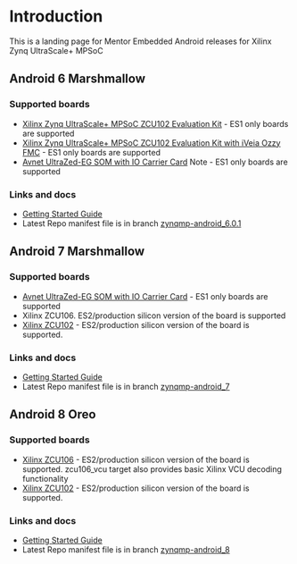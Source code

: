 # Introduction 
This is a landing page for Mentor Embedded Android releases for Xilinx Zynq UltraScale+ MPSoC

## Android 6 Marshmallow
### Supported boards
* [Xilinx Zynq UltraScale+ MPSoC ZCU102 Evaluation Kit][zcu102] - ES1 only boards are supported
* [Xilinx Zynq UltraScale+ MPSoC ZCU102 Evaluation Kit with iVeia Ozzy FMC][iveia_ozzy] - ES1 only boards are supported
* [Avnet UltraZed-EG SOM with IO Carrier Card][ultrazed_iocc] Note - ES1 only boards are supported

### Links and docs
* [Getting Started Guide][getting-started-android6]
* Latest Repo manifest file is in branch [zynqmp-android_6.0.1][manifest-android6]

## Android 7 Marshmallow
### Supported boards
* [Avnet UltraZed-EG SOM with IO Carrier Card][ultrazed_iocc] - ES1 only boards are supported
* Xilinx ZCU106. ES2/production silicon version of the board is supported
* [Xilinx ZCU102][zcu102] - ES2/production silicon version of the board is supported.

### Links and docs
* [Getting Started Guide][getting-started-android7]
* Latest Repo manifest file is in branch [zynqmp-android_7][manifest-android7]

## Android 8 Oreo
### Supported boards
* [Xilinx ZCU106][zcu106] - ES2/production silicon version of the board is supported. zcu106_vcu target also provides basic Xilinx VCU decoding functionality
* [Xilinx ZCU102][zcu102] - ES2/production silicon version of the board is supported.


### Links and docs
* [Getting Started Guide][getting-started-android8]
* Latest Repo manifest file is in branch [zynqmp-android_8][manifest-android8]

[getting-started-android6]: https://github.com/MentorEmbedded/mpsoc-manifest/wiki/Getting-Started-with-Android-6-for-Xilinx-Zynq-UltraScale--MPSoC "Getting Started for Android 6 Marshmallow"
[manifest-android6]:https://github.com/MentorEmbedded/mpsoc-manifest/tree/zynqmp-android_6.0.1 "Repo manifest for Android 6 Marshmallow release"
[zcu102]:https://www.xilinx.com/products/boards-and-kits/ek-u1-zcu102-es2-g.html "ZCU102"
[zcu106]:https://www.xilinx.com/products/boards-and-kits/zcu106.html "ZCU106"
[ultrazed_iocc]:http://microzed.org/product/ultrazed-eg-starter-kit
[iveia_ozzy]:http://www.iveia.com/ozzy
[getting-started-android7]: https://github.com/MentorEmbedded/mpsoc-manifest/wiki/Getting-Started-with-Android-7-for-Xilinx-Zynq-UltraScale--MPSoC
[getting-started-android8]: https://github.com/MentorEmbedded/mpsoc-manifest/wiki/Getting-Started-with-Android-8-for-Xilinx-Zynq-UltraScale--MPSoC
[manifest-android7]:https://github.com/MentorEmbedded/mpsoc-manifest/tree/zynqmp-android_7 "Repo manifest for Android 7 Marshmallow release"
[manifest-android8]:https://github.com/MentorEmbedded/mpsoc-manifest/tree/zynqmp-android_8 "Repo manifest for Android 8 Oreo release"
